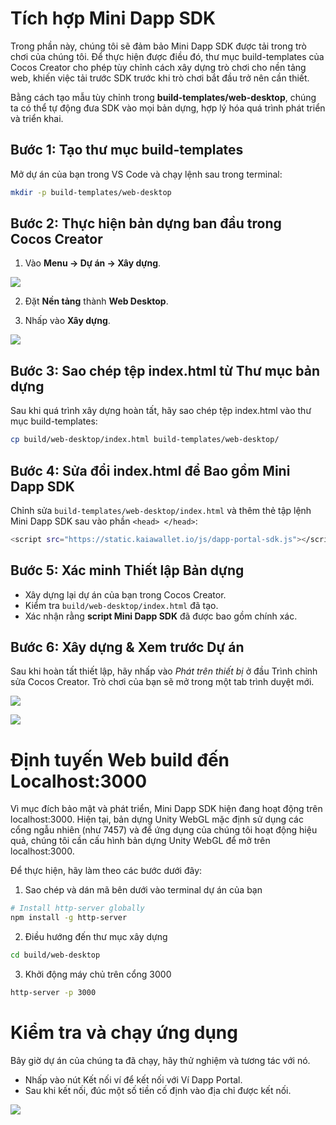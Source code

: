 # Tích hợp Mini Dapp SDK

Trong phần này, chúng tôi sẽ đảm bảo Mini Dapp SDK được tải trong trò chơi của chúng tôi. Để thực hiện được điều đó, thư mục build-templates của Cocos Creator cho phép tùy chỉnh cách xây dựng trò chơi cho nền tảng web, khiến việc tải trước SDK trước khi trò chơi bắt đầu trở nên cần thiết.

Bằng cách tạo mẫu tùy chỉnh trong **build-templates/web-desktop**, chúng ta có thể tự động đưa SDK vào mọi bản dựng, hợp lý hóa quá trình phát triển và triển khai.

## Bước 1: Tạo thư mục build-templates <a id="create-build-template-directory"></a>

Mở dự án của bạn trong VS Code và chạy lệnh sau trong terminal:

```bash
mkdir -p build-templates/web-desktop
```

## Bước 2: Thực hiện bản dựng ban đầu trong Cocos Creator <a id="perform-initial-build"></a>

1. Vào **Menu → Dự án → Xây dựng**.

![](/img/minidapps/cocos-creator/cp-build-r.png)

2. Đặt **Nền tảng** thành **Web Desktop**.

3. Nhấp vào **Xây dựng**.

![](/img/minidapps/cocos-creator/cp-build-details-r.png)

## Bước 3: Sao chép tệp index.html từ Thư mục bản dựng <a id="copy-index-html-from-build-dir"></a>

Sau khi quá trình xây dựng hoàn tất, hãy sao chép tệp index.html vào thư mục build-templates:

```bash
cp build/web-desktop/index.html build-templates/web-desktop/
```

## Bước 4: Sửa đổi index.html để Bao gồm Mini Dapp SDK <a id="modify-index-html-to-include-dapp-portal-sdk"></a>

Chỉnh sửa `build-templates/web-desktop/index.html` và thêm thẻ tập lệnh Mini Dapp SDK sau vào phần `<head> </head>`:

```bash
<script src="https://static.kaiawallet.io/js/dapp-portal-sdk.js"></script>
```

## Bước 5: Xác minh Thiết lập Bản dựng <a id="verify-build-setup"></a>

- Xây dựng lại dự án của bạn trong Cocos Creator.
- Kiểm tra `build/web-desktop/index.html` đã tạo.
- Xác nhận rằng **script Mini Dapp SDK** đã được bao gồm chính xác.

## Bước 6: Xây dựng & Xem trước Dự án <a id="build-preview-project"></a>

Sau khi hoàn tất thiết lập, hãy nhấp vào _Phát trên thiết bị_ ở đầu Trình chỉnh sửa Cocos Creator. Trò chơi của bạn sẽ mở trong một tab trình duyệt mới.

![](/img/minidapps/cocos-creator/cp-play-game-r.png)

![](/img/minidapps/cocos-creator/cp-localhost-build-r.png)

# Định tuyến Web build đến Localhost:3000 <a id="route-web-build"></a>

Vì mục đích bảo mật và phát triển, Mini Dapp SDK hiện đang hoạt động trên localhost:3000. Hiện tại, bản dựng Unity WebGL mặc định sử dụng các cổng ngẫu nhiên (như 7457) và để ứng dụng của chúng tôi hoạt động hiệu quả, chúng tôi cần cấu hình bản dựng Unity WebGL để mở trên localhost:3000.

Để thực hiện, hãy làm theo các bước dưới đây:

1. Sao chép và dán mã bên dưới vào terminal dự án của bạn

```bash
# Install http-server globally
npm install -g http-server
```

2. Điều hướng đến thư mục xây dựng

```bash
cd build/web-desktop
```

3. Khởi động máy chủ trên cổng 3000

```bash
http-server -p 3000
```

# Kiểm tra và chạy ứng dụng <a id="route-web-build"></a>

Bây giờ dự án của chúng ta đã chạy, hãy thử nghiệm và tương tác với nó.

- Nhấp vào nút Kết nối ví để kết nối với Ví Dapp Portal.
- Sau khi kết nối, đúc một số tiền cố định vào địa chỉ được kết nối.

![](/img/minidapps/cocos-creator/cocos-demo.gif)
